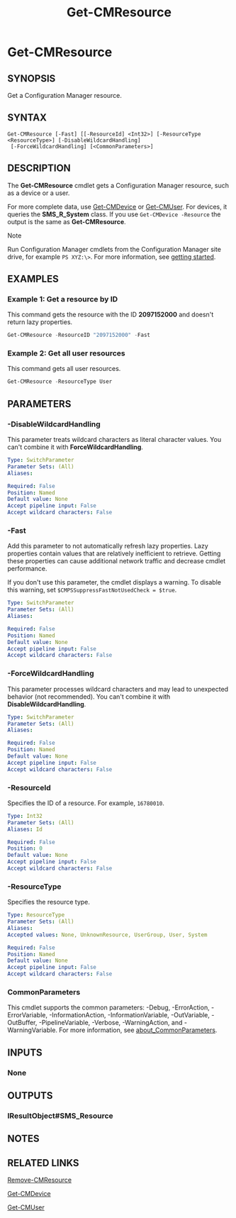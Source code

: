 ﻿---
description: Get a Configuration Manager resource.
external help file: AdminUI.PS.dll-Help.xml
Module Name: ConfigurationManager
ms.date: 10/01/2020
schema: 2.0.0
title: Get-CMResource
---

# Get-CMResource

## SYNOPSIS

Get a Configuration Manager resource.

## SYNTAX

```
Get-CMResource [-Fast] [[-ResourceId] <Int32>] [-ResourceType <ResourceType>] [-DisableWildcardHandling]
 [-ForceWildcardHandling] [<CommonParameters>]
```

## DESCRIPTION

The **Get-CMResource** cmdlet gets a Configuration Manager resource, such as a device or a user.

For more complete data, use [Get-CMDevice](Get-CMDevice.md) or [Get-CMUser](Get-CMUser.md). For devices, it queries the **SMS_R_System** class. If you use `Get-CMDevice -Resource` the output is the same as **Get-CMResource**.

> [!NOTE]
> Run Configuration Manager cmdlets from the Configuration Manager site drive, for example `PS XYZ:\>`. For more information, see [getting started](/powershell/sccm/overview).

## EXAMPLES

### Example 1: Get a resource by ID

This command gets the resource with the ID **2097152000** and doesn't return lazy properties.

```powershell
Get-CMResource -ResourceID "2097152000" -Fast
```

### Example 2: Get all user resources

This command gets all user resources.

```powershell
Get-CMResource -ResourceType User
```

## PARAMETERS

### -DisableWildcardHandling

This parameter treats wildcard characters as literal character values. You can't combine it with **ForceWildcardHandling**.

```yaml
Type: SwitchParameter
Parameter Sets: (All)
Aliases:

Required: False
Position: Named
Default value: None
Accept pipeline input: False
Accept wildcard characters: False
```

### -Fast

Add this parameter to not automatically refresh lazy properties. Lazy properties contain values that are relatively inefficient to retrieve. Getting these properties can cause additional network traffic and decrease cmdlet performance.

If you don't use this parameter, the cmdlet displays a warning. To disable this warning, set `$CMPSSuppressFastNotUsedCheck = $true`.

```yaml
Type: SwitchParameter
Parameter Sets: (All)
Aliases:

Required: False
Position: Named
Default value: None
Accept pipeline input: False
Accept wildcard characters: False
```

### -ForceWildcardHandling

This parameter processes wildcard characters and may lead to unexpected behavior (not recommended). You can't combine it with **DisableWildcardHandling**.

```yaml
Type: SwitchParameter
Parameter Sets: (All)
Aliases:

Required: False
Position: Named
Default value: None
Accept pipeline input: False
Accept wildcard characters: False
```

### -ResourceId

Specifies the ID of a resource. For example, `16780010`.

```yaml
Type: Int32
Parameter Sets: (All)
Aliases: Id

Required: False
Position: 0
Default value: None
Accept pipeline input: False
Accept wildcard characters: False
```

### -ResourceType

Specifies the resource type.

```yaml
Type: ResourceType
Parameter Sets: (All)
Aliases:
Accepted values: None, UnknownResource, UserGroup, User, System

Required: False
Position: Named
Default value: None
Accept pipeline input: False
Accept wildcard characters: False
```

### CommonParameters
This cmdlet supports the common parameters: -Debug, -ErrorAction, -ErrorVariable, -InformationAction, -InformationVariable, -OutVariable, -OutBuffer, -PipelineVariable, -Verbose, -WarningAction, and -WarningVariable. For more information, see [about_CommonParameters](http://go.microsoft.com/fwlink/?LinkID=113216).

## INPUTS

### None
## OUTPUTS

### IResultObject#SMS_Resource
## NOTES

## RELATED LINKS

[Remove-CMResource](Remove-CMResource.md)

[Get-CMDevice](Get-CMDevice.md)

[Get-CMUser](Get-CMUser.md)
